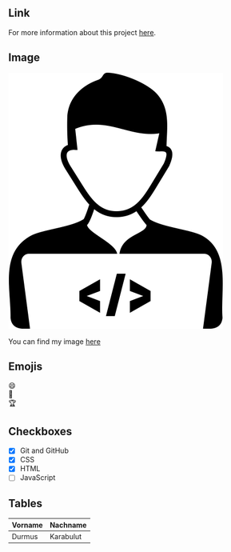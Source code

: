 ## Link 
For more information about this project [here](https://github.com/drmskrblt).


## Image
![github-git](programmer-icon.png)

You can find my image [here](programmer-icon.png)

## Emojis
:smile:  
:book:  
:trophy:  

## Checkboxes

- [X] Git and GitHub
- [X] CSS
- [X] HTML
- [ ] JavaScript

## Tables
| Vorname | Nachname |
| ---- | --- |
| Durmus | Karabulut |
